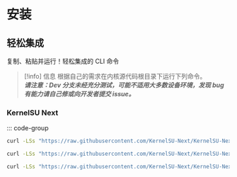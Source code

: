 # 安装

## 轻松集成
复制、粘贴并运行！轻松集成的 CLI 命令

>[!info] 信息
>根据自己的需求在内核源代码根目录下运行下列命令。  
***请注意：Dev 分支未经充分测试，可能不适用大多数设备环境，发现 bug 有能力请自己修或向开发者提交 issue。***


### KernelSU Next
::: code-group
```sh [最新发行版本（稳定版）]
curl -LSs "https://raw.githubusercontent.com/KernelSU-Next/KernelSU-Next/next/kernel/setup.sh" | bash -
```

```sh [Next 分支（Dev）]
curl -LSs "https://raw.githubusercontent.com/KernelSU-Next/KernelSU-Next/next/kernel/setup.sh" | bash -s next
```

```sh [指定版本标签（以 v1.0.3 为例）]
curl -LSs "https://raw.githubusercontent.com/KernelSU-Next/KernelSU-Next/next/kernel/setup.sh" | bash -s v1.0.8
```